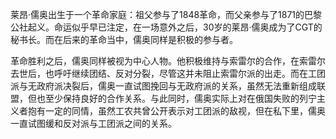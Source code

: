 莱昂·儒奥出生于一个革命家庭：祖父参与了1848革命，而父亲参与了1871的巴黎公社起义。命运似乎早已注定，在一场意外之后，30岁的莱昂·儒奥成为了CGT的秘书长。而在后来的革命当中，儒奥同样是积极的参与者。

革命胜利之后，儒奥同样被视为中心人物。他积极维持与索雷尔的合作，在索雷尔去世后，也呼吁继续团结、反对分裂，尽管这并未阻止索雷尔派的出走。而在工团派与无政府派决裂后，儒奥一直试图挽回与无政府派的关系，虽然无法重新组成联盟，但也至少保持良好的合作关系。与此同时，儒奥实际上对在俄国失败的列宁主义者抱有一定的同情，虽然工农共曾公开表示对工团派的敌视，但在私下里，儒奥一直试图缓和反对派与工团派之间的关系。